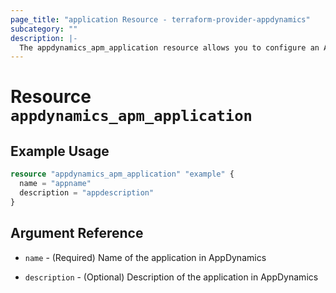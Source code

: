 ```yaml
---
page_title: "application Resource - terraform-provider-appdynamics"
subcategory: ""
description: |-
  The appdynamics_apm_application resource allows you to configure an AppDynamics application.
---
```


# Resource `appdynamics_apm_application`

## Example Usage

```terraform
resource "appdynamics_apm_application" "example" {
  name = "appname"
  description = "appdescription"
}
```

## Argument Reference

- `name` - (Required) Name of the application in AppDynamics

- `description` - (Optional) Description of the application in AppDynamics
